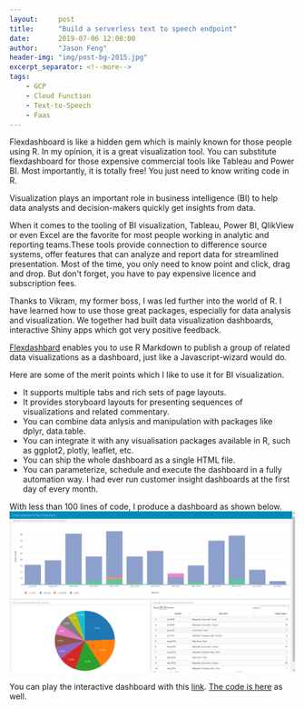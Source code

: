 ```yaml
---
layout:     post
title:      "Build a serverless text to speech endpoint"
date:       2019-07-06 12:00:00
author:     "Jason Feng"
header-img: "img/post-bg-2015.jpg"
excerpt_separator: <!--more-->
tags:
    - GCP
    - Cloud Function
    - Text-to-Speech
    - Faas
---
```


Flexdashboard is like a hidden gem which is mainly known for those people using R. In my opinion, it is a great visualization tool. You can substitute flexdashboard for those expensive commercial tools like Tableau and Power BI. Most importantly, it is totally free! You just need to know writing code in R.

<!--more-->

Visualization plays an important role in business intelligence (BI) to help data analysts and decision-makers quickly get insights from data.

When it comes to the tooling of BI visualization, Tableau, Power BI, QlikView or even Excel are the favorite for most people working in analytic and reporting teams.These tools provide connection to difference source systems, offer features that can analyze and report data for streamlined presentation. Most of the time, you only need to know point and click, drag and drop. But don't forget, you have to pay expensive licence and subscription fees.

Thanks to Vikram, my former boss, I was led further into the world of R. I have learned how to use those great packages, especially for data analysis and visualization. We together had built data visualization dashboards, interactive Shiny apps which got very positive feedback.

[Flexdashbard](https://rmarkdown.rstudio.com/flexdashboard/) enables you to use R Markdown to publish a group of related data visualizations as a dashboard, just like a Javascript-wizard would do.

Here are some of the merit points which I like to use it for BI visualization.

- It supports multiple tabs and rich sets of page layouts.
- It provides storyboard layouts for presenting sequences of visualizations and related commentary.
- You can combine data anlysis and manipulation with packages like dplyr, data.table.
- You can integrate it with any visualisation packages available in R, such as ggplot2, plotly, leaflet, etc.
- You can ship the whole dashboard as a single HTML file.
- You can parameterize, schedule and execute the dashboard in a fully automation way. I had ever run customer insight dashboards at the first day of every month.

With less than 100 lines of code, I produce a dashboard as shown below.
![](/img/flexdashboard-tree-2019-07-16.png)

You can play the interactive dashboard with this [link](https://q15928.github.io/contents/trees_san_francisco.html). [The code is here](https://github.com/q15928/r-playground/blob/master/flexdashboard-tree/trees_san_francisco.Rmd) as well.

